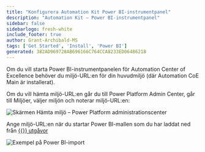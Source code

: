 ```yaml
---
title: "Konfigurera Automation Kit Power BI-instrumentpanel"
description: "Automation Kit – Power BI-instrumentpanel"
sidebar: false
sidebarlogo: fresh-white
include_footer: true
author: Grant-Archibald-MS
tags: ['Get Started', 'Install', 'Power BI']
generated: 382AD969728AB696166C764CCA8233ED06486218
---
```


Om du vill starta Power BI-instrumentpanelen för Automation Center of Excellence behöver du miljö-URL:en för din huvudmiljö (där Automation CoE Main är installerat).

Om du vill hämta miljö-URL:en går du till Power Platform Admin Center, går till Miljöer, väljer miljön och noterar miljö-URL:en:

![Skärmen Hämta miljö – Power Platform administrationscenter](/images/get-environment.png)

Ange miljö-URL:en när du startar Power BI-mallen som du har laddat ned från [{{<product-name>}} utgåvor](https://github.com/microsoft/powercat-automation-kit/releases)

![Exempel på Power BI-import](/images/power-bi-import.png)
